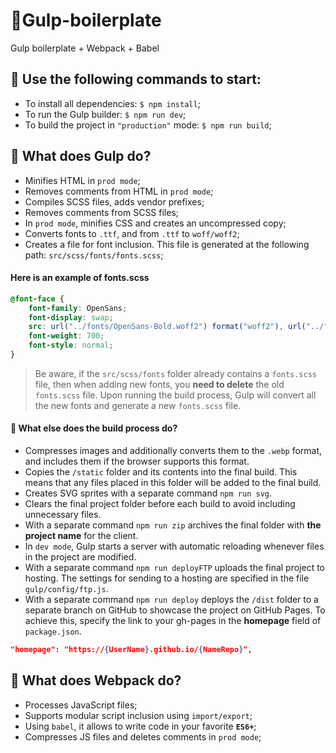 # 🚀Gulp-boilerplate
Gulp boilerplate + Webpack + Babel

## 🫡 Use the following commands to start:

- To install all dependencies: `$ npm install`;
- To run the Gulp builder: `$ npm run dev`;
- To build the project in `"production"` mode: `$ npm run build`;

## 🤟 What does Gulp do?
- Minifies HTML in `prod mode`;
- Removes comments from HTML in `prod mode`;
- Compiles SCSS files, adds vendor prefixes;
- Removes comments from SCSS files;
- In `prod mode`, minifies CSS and creates an uncompressed copy;
- Converts fonts to `.ttf`, and from `.ttf` to `woff/woff2`;
- Creates a file for font inclusion. This file is generated at the following path: `src/scss/fonts/fonts.scss`;
#### Here is an example of fonts.scss
```scss
@font-face {
	font-family: OpenSans;
	font-display: swap;
	src: url("../fonts/OpenSans-Bold.woff2") format("woff2"), url("../fonts/OpenSans-Bold.woff") format("woff");
	font-weight: 700;
	font-style: normal;
}
```
> Be aware, if the `src/scss/fonts` folder already contains a `fonts.scss` file, then when adding new fonts, you **need to delete** the old `fonts.scss` file. Upon running the build process, Gulp will convert all the new fonts and generate a new `fonts.scss` file.

#### 🍩 What else does the build process do?
- Compresses images and additionally converts them to the `.webp` format, and includes them if the browser supports this format.
- Copies the `/static` folder and its contents into the final build. This means that any files placed in this folder will be added to the final build.
- Creates SVG sprites with a separate command `npm run svg`.
- Clears the final project folder before each build to avoid including unnecessary files.
- With a separate command `npm run zip` archives the final folder with **the project name** for the client.
- In `dev mode`, Gulp starts a server with automatic reloading whenever files in the project are modified.
- With a separate command `npm run deployFTP` uploads the final project to hosting. The settings for sending to a hosting are specified in the file `gulp/config/ftp.js`.
- With a separate command `npm run deploy` deploys the `/dist` folder to a separate branch on GitHub to showcase the project on GitHub Pages. To achieve this, specify the link to your gh-pages in the **homepage** field of `package.json`.
```json
"homepage": "https://{UserName}.github.io/{NameRepo}",
```
## 🦾 What does Webpack do?
- Processes JavaScript files;
- Supports modular script inclusion using `import/export`;
- Using `babel`, it  allows to write code in your favorite **`ES6+`**;
- Compresses JS files and deletes comments in `prod mode`;